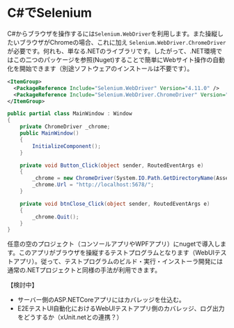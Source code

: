 # C#でSelenium

C#からブラウザを操作するには`Selenium.WebDriver`を利用します。また操縦したいブラウザがChromeの場合、これに加え `Selenium.WebDriver.ChromeDriver`が必要です。何れも、単なる.NETのライブラリです。したがって、.NET環境ではこの二つのパッケージを参照(Nuget)することで簡単にWebサイト操作の自動化を開始できます（別途ソフトウェアのインストールは不要です）。

```xml
<ItemGroup>
  <PackageReference Include="Selenium.WebDriver" Version="4.11.0" />
  <PackageReference Include="Selenium.WebDriver.ChromeDriver" Version="116.0.5845.9600" />
</ItemGroup>
```

```C#
public partial class MainWindow : Window
{
    private ChromeDriver _chrome;
    public MainWindow()
    {
        InitializeComponent();
    }

    private void Button_Click(object sender, RoutedEventArgs e)
    {
        _chrome = new ChromeDriver(System.IO.Path.GetDirectoryName(Assembly.GetEntryAssembly()?.Location));
        _chrome.Url = "http://localhost:5678/";
    }

    private void btnClose_Click(object sender, RoutedEventArgs e)
    {
        _chrome.Quit();
    }
}
```

任意の空のプロジェクト（コンソールアプリやWPFアプリ）にnugetで導入します。このアプリがブラウザを操縦するテストプログラムとなります（WebUIテストアプリ）。従って、テストプログラムのビルド・実行・インストーラ開発には通常の.NETプロジェクトと同様の手法が利用できます。

【検討中】

- サーバー側のASP.NETCoreアプリにはカバレッジを仕込む。
- E2EテストUI自動化におけるWebUIテストアプリ側のカバレッジ、ログ出力をどうするか（xUnit.netとの連携？）
